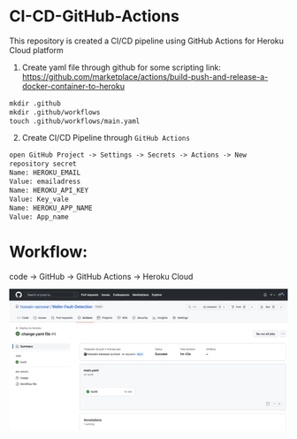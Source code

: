 # CI-CD-GitHub-Actions
This repository is created a CI/CD pipeline using GitHub Actions for Heroku Cloud platform

1. Create yaml file through github for some scripting link: https://github.com/marketplace/actions/build-push-and-release-a-docker-container-to-heroku
```
mkdir .github
mkdir .github/workflows
touch .github/workflows/main.yaml
```

2. Create CI/CD Pipeline through `GitHub Actions`
```
open GitHub Project -> Settings -> Secrets -> Actions -> New repository secret
Name: HEROKU_EMAIL
Value: emailadress
Name: HEROKU_API_KEY
Value: Key_vale
Name: HEROKU_APP_NAME
Value: App_name
```
# Workflow: 
code -> GitHub -> GitHub Actions -> Heroku Cloud

![outcome](readme_resources/ci-cd-GitHub-Actions.png)
